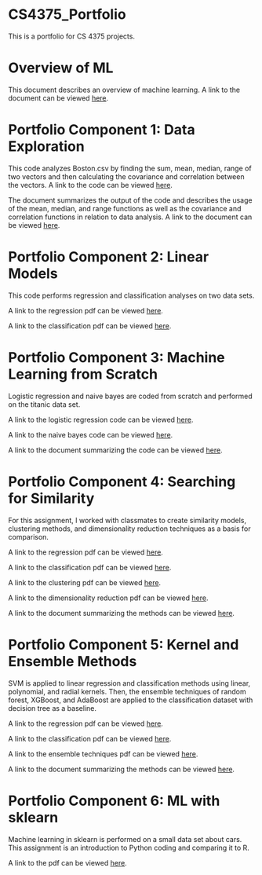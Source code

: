 # CS4375_Portfolio
This is a portfolio for CS 4375 projects.

# Overview of ML
This document describes an overview of machine learning.
A link to the document can be viewed [here](https://github.com/jchang7102/CS4375_Portfolio/blob/main/1_Overview_of_ML/Overview_of_ML.pdf).

# Portfolio Component 1: Data Exploration
This code analyzes Boston.csv by finding the sum, mean, median, range of two vectors and then calculating the covariance and correlation between the vectors.
A link to the code can be viewed [here](https://github.com/jchang7102/CS4375_Portfolio/blob/main/2_Data_Exploration/Data_Exploration.cpp).

The document summarizes the output of the code and describes the usage of the mean, median, and range functions as well as the covariance and correlation functions in relation to data analysis.
A link to the document can be viewed [here](https://github.com/jchang7102/CS4375_Portfolio/blob/main/2_Data_Exploration/Data_Exploration.pdf).

# Portfolio Component 2: Linear Models
This code performs regression and classification analyses on two data sets.

A link to the regression pdf can be viewed [here](https://github.com/jchang7102/CS4375_Portfolio/blob/main/Regression.pdf).

A link to the classification pdf can be viewed [here](https://github.com/jchang7102/CS4375_Portfolio/blob/main/Classification.pdf).

# Portfolio Component 3: Machine Learning from Scratch
Logistic regression and naive bayes are coded from scratch and performed on the titanic data set.

A link to the logistic regression code can be viewed [here](https://github.com/jchang7102/CS4375_Portfolio/blob/main/logistic_regression.cpp).

A link to the naive bayes code can be viewed [here](https://github.com/jchang7102/CS4375_Portfolio/blob/main/naive-bayes.cpp).

A link to the document summarizing the code can be viewed [here](https://github.com/jchang7102/CS4375_Portfolio/blob/main/ML%20from%20Scratch.pdf).

# Portfolio Component 4: Searching for Similarity
For this assignment, I worked with classmates to create similarity models, clustering methods, and dimensionality reduction techniques as a basis for comparison.

A link to the regression pdf can be viewed [here](https://github.com/jchang7102/CS4375_Portfolio/blob/main/5_Searching_for_Similarity/Similarity_Regression.pdf).

A link to the classification pdf can be viewed [here](https://github.com/jchang7102/CS4375_Portfolio/blob/main/5_Searching_for_Similarity/Classification.pdf).

A link to the clustering pdf can be viewed [here](https://github.com/jchang7102/CS4375_Portfolio/blob/main/5_Searching_for_Similarity/Clustering.pdf).

A link to the dimensionality reduction pdf can be viewed [here](https://github.com/jchang7102/CS4375_Portfolio/blob/main/5_Searching_for_Similarity/DimensionalityReduction.pdf).

A link to the document summarizing the methods can be viewed [here](https://github.com/jchang7102/CS4375_Portfolio/blob/main/5_Searching_for_Similarity/Portfolio_Similarity.pdf).

# Portfolio Component 5: Kernel and Ensemble Methods
SVM is applied to linear regression and classification methods using linear, polynomial, and radial kernels. Then, the ensemble techniques of random forest, XGBoost, and AdaBoost are applied to the classification dataset with decision tree as a baseline.

A link to the regression pdf can be viewed [here](https://github.com/jchang7102/CS4375_Portfolio/blob/main/6_Kernel_and_Ensemble_Methods/SVMRegression.pdf).

A link to the classification pdf can be viewed [here](https://github.com/jchang7102/CS4375_Portfolio/blob/main/6_Kernel_and_Ensemble_Methods/SVMClassification.pdf).

A link to the ensemble techniques pdf can be viewed [here](https://github.com/jchang7102/CS4375_Portfolio/blob/main/6_Kernel_and_Ensemble_Methods/EnsembleTechniques.pdf).

A link to the document summarizing the methods can be viewed [here](https://github.com/jchang7102/CS4375_Portfolio/blob/main/6_Kernel_and_Ensemble_Methods/Kernel_and_Ensemble_Methods.pdf).

# Portfolio Component 6: ML with sklearn
Machine learning in sklearn is performed on a small data set about cars. This assignment is an introduction to Python coding and comparing it to R.

A link to the pdf can be viewed [here](https://github.com/jchang7102/CS4375_Portfolio/blob/main/7_ML_with_sklearn/ML_with_sklearn.pdf).
